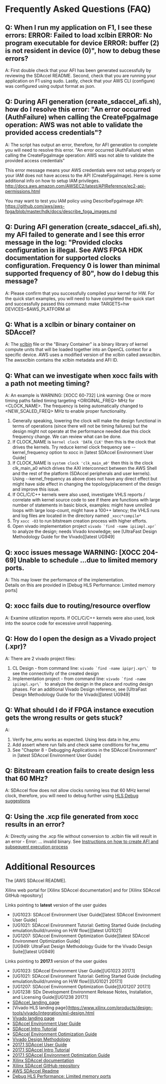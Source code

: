 # Frequently Asked Questions (FAQ)

## Q: When I run my application on F1, I see these errors:  ERROR: Failed to load xclbin ERROR: No program executable for device ERROR: buffer (2) is not resident in device (0)", how to debug these errors?

A:  First double check that your AFI has been generated successfully by reviewing the SDAccel README.  Second, check that you are running your application on F1 using sudo.  Lastly, check that your AWS CLI (configure) was configured using output format as json.   

## Q: During AFI generation (create_sdaccel_afi.sh), how do I resolve this error: "An error occurred (AuthFailure) when calling the CreateFpgaImage operation: AWS was not able to validate the provided access credentials"?

A: The script has output an error, therefore, for AFI generation to complete you will need to resolve this error.
"An error occurred (AuthFailure) when calling the CreateFpgaImage operation: AWS was not able to validate the provided access credentials"

This error message means your AWS credentials were not setup properly or your IAM does not have access to the API (CreateFpgaImage). Here is some additional info on how to setup IAM privileges.
http://docs.aws.amazon.com/AWSEC2/latest/APIReference/ec2-api-permissions.html

You may want to test you IAM policy using DescribeFpgaImage API:
https://github.com/aws/aws-fpga/blob/master/hdk/docs/describe_fpga_images.md

## Q: During AFI generation (create_sdaccel_afi.sh), my AFI failed to generate and I see this error message in the log:  "Provided clocks configuration is illegal. See AWS FPGA HDK documentation for supported clocks configuration. Frequency 0 is lower than minimal supported frequency of 80", how do I debug this message?  

A:  Please confirm that you successfully compiled your kernel for HW.  For the quick start examples, you will need to have completed the quick start and successfully passed this command:  make  TARGETS=hw DEVICES=$AWS_PLATFORM all

## Q: What is a xclbin or binary container on SDAccel?

A:  The [xclbin](https://www.xilinx.com/html_docs/xilinx2017_2/sdaccel_doc/topics/design-flows/concept-create-compute-unit-binary.html) file or the "Binary Container" is a binary library of kernel compute units that will be loaded together into an OpenCL context for a specific device. 
AWS uses a modified version of the xclbin called awsxclbin.  The awsxclbin contains the xclbin metadata and AFI ID.  

## Q: What can we investigate when xocc fails with a path not meeting timing? 
A: An example is WARNING: [XOCC 60-732] Link warning: One or more timing paths failed timing targeting <ORIGINAL_FREQ> MHz for <CLOCK_NAME>. The frequency is being automatically changed to <NEW_SCALED_FREQ> MHz to enable proper functionality.
1. Generally speaking, lowering the clock will make the design functional in terms of operations (since there will not be timing failures) but the design might not operate at the performance needed due this clock frequency change. We can review what can be done.
1. If CLOCK_NAME is `kernel clock 'DATA_CLK'` then this is the clock that drives the kernels. Try reduce kernel clock frequency see --kernel_frequency option to xocc in [latest SDAccel Environment User Guide]
1. If CLOCK_NAME is `system clock 'clk_main_a0'` then this is the clock clk_main_a0 which drives the AXI interconnect between the AWS Shell and the rest of the platform (SDAccel peripherals and user kernels). Using --kernel_frequency as above does not have any direct effect but might have side effect in changing the topology/placement of the design and improve this issue.
1. If OCL/C/C++ kernels were also used, investigate VHLS reports / correlate with kernel source code to see if there are functions with large number of statements in basic block, examples: might have unrolled loops with large loop-count, might have a 100++ latency; the VHLS runs and log files are located in the directory named `_xocc*compile*`
1. Try `xocc -O3` to run bitstream creation process with higher efforts.
1. Open vivado implementation project ```vivado `find -name ipiimpl.xpr` ``` to analyze the design; needs Vivado knowledge; see [UltraFast Design Methodology Guide for the Vivado][latest UG949]

## Q: xocc issues message WARNING: [XOCC 204-69] Unable to schedule ...due to limited memory ports.
A: This may lower the performance of the implementation.   
Details on this are provided in [Debug HLS Performance: Limited memory ports]

## Q: xocc fails due to routing/resource overflow
A: Examine utilization reports.  If OCL/C/C++ kernels were also used, look into the source code for excessive unroll happening.

## Q: How do I open the design as a Vivado project (.xpr)?
A: There are 2 vivado project files: 
1. CL Design - from command line: ```vivado `find -name ipiprj.xpr\` ``` to see the connectivity of the created design
1. Implementation project - from command line: ```vivado `find -name ipiimpl.xpr\` ``` to analyze the design in the place and routing design phases.  For an additional Vivado Design reference, see [UltraFast Design Methodology Guide for the Vivado][latest UG949]

## Q: What should I do if FPGA instance execution gets the wrong results or gets stuck?
A: 
1. Verify hw_emu works as expected.  Using less data in hw_emu
1. Add assert where run fails and check same conditions for hw_emu
1. See "Chapter 8 - Debugging Applications in the SDAccel Environment" in [latest SDAccel Environment User Guide]

## Q: Bitstream creation fails to create design less that 60 MHz?
A: SDAccel flow does not allow clocks running less that 60 MHz kernel clock, therefore, you will need to debug further using [HLS Debug suggestions](./docs/SDAccel_HLS_Debug.md)

## Q: Using the .xcp file generated from xocc results in an error?
A: Directly using the .xcp file without conversion to .xclbin file will result in an error - Error: ... invalid binary.  See [Instructions on how to create AFI and subsequent execution process](../README.md#create-an-amazon-fpga-image-afi-for-your-kernel)


# Additional Resources

The [AWS SDAccel README].

Xilinx web portal for [Xilinx SDAccel documentation] and for [Xilinx SDAccel GitHub repository]

Links pointing to **latest** version of the user guides
   * [UG1023: SDAccel Environment User Guide][latest SDAccel Environment User Guide]
   * [UG1021: SDAccel Environment Tutorial: Getting Started Guide (including emulation/build/running on H/W flow)][latest UG1021]
   * [UG1207: SDAccel Environment Optimization Guide][latest SDAccel Environment Optimization Guide]
   * [UG949: UltraFast Design Methodology Guide for the Vivado Design Suite][latest UG949]

Links pointing to **2017.1** version of the user guides
   * [UG1023: SDAccel Environment User Guide][UG1023 2017.1]
   * [UG1021: SDAccel Environment Tutorial: Getting Started Guide (including emulation/build/running on H/W flow)][UG1021 2017.1]
   * [UG1207: SDAccel Environment Optimization Guide][UG1207 2017.1]
   * [UG1238: SDx Development Environment Release Notes, Installation, and Licensing Guide][UG1238 2017.1]
   * [SDAccel_landing_page](https://www.xilinx.com/products/design-tools/software-zone/sdaccel.html)
   * [Vivado HLS landing page](https://www.xilinx.com/products/design-tools/vivado/integration/esl-design.html
   * [Vivado landing page](https://www.xilinx.com/products/design-tools/vivado.html)
   * [SDAccel Environment User Guide](https://www.xilinx.com/cgi-bin/docs/rdoc?v=latest;d=ug1023-sdaccel-user-guide.pdf)
   * [SDAccel Intro Tutorial](https://www.xilinx.com/cgi-bin/docs/rdoc?v=latest;d=ug1021-sdaccel-intro-tutorial.pdf)
   * [SDAccel Environment Optimization Guide](https://www.xilinx.com/cgi-bin/docs/rdoc?v=latest;d=ug1207-sdaccel-optimization-guide.pdf)
   * [Vivado Design Methodology](https://www.xilinx.com/cgi-bin/docs/rdoc?v=latest;d=ug949-vivado-design-methodology.pdf)
   * [2017.1 SDAccel User Guide](https://www.xilinx.com/support/documentation/sw_manuals/xilinx2017_1/ug1023-sdaccel-user-guide.pdf)
   * [2017.1 SDAccel Intro Tutorial](https://www.xilinx.com/support/documentation/sw_manuals/xilinx2017_1/ug1021-sdaccel-intro-tutorial.pdf)
   * [2017.1 SDAccel Environment Optimization Guide](https://www.xilinx.com/support/documentation/sw_manuals/xilinx2017_1/ug1207-sdaccel-optimization-guide.pdf)
   * [Xilinx SDAccel documentation](https://www.xilinx.com/products/design-tools/software-zone/sdaccel.html#documentation)
   * [Xilinx SDAccel GitHub repository](https://github.com/Xilinx/SDAccel_Examples)
   * [AWS SDAccel Readme](README.md)
   * [Debug HLS Performance: Limited memory ports](./docs/SDAccel_HLS_Debug.md)
